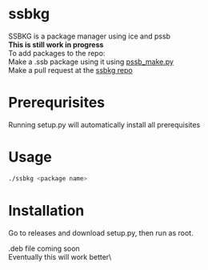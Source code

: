 # ssbkg
SSBKG is a package manager using ice and pssb\
**This is still work in progress**\
To add packages to the repo:\
Make a .ssb package using it using [pssb_make.py](https://github.com/hpott/pssb)\
Make a pull request at the [ssbkg repo](https://github.com/hpott/ssbkg-repo)


# Prerequrisites

Running setup.py will automatically install all prerequisites

# Usage
```Bash
./ssbkg <package name>
```
# Installation
Go to releases and download setup.py, then run as root.

.deb file coming soon\
Eventually this will work better\
